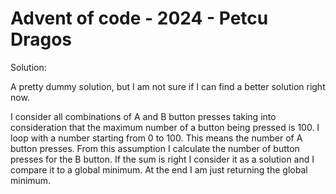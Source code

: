 # Advent of code - 2024 - Petcu Dragos

Solution:

A pretty dummy solution, but I am not sure if I can find a better solution right now.

I consider all combinations of A and B button presses taking into consideration that the maximum number
of a button being pressed is 100. 
I loop with a number starting from 0 to 100. This means the number of A button presses. From this assumption
I calculate the number of button presses for the B button. If the sum is right I consider it as a solution and
I compare it to a global minimum. At the end I am just returning the global minimum.